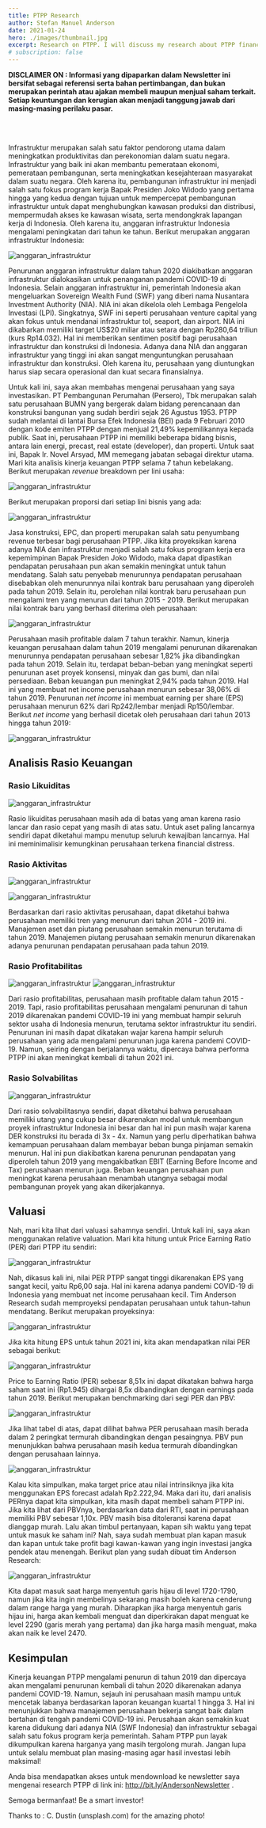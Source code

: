 ```yaml
---
title: PTPP Research
author: Stefan Manuel Anderson
date: 2021-01-24
hero: ./images/thumbnail.jpg
excerpt: Research on PTPP. I will discuss my research about PTPP financial performance for investment decision.
# subscription: false
---
```


**DISCLAIMER ON : Informasi yang dipaparkan dalam Newsletter ini bersifat sebagai referensi serta bahan pertimbangan, dan bukan merupakan perintah atau ajakan membeli maupun menjual saham terkait. Setiap keuntungan dan kerugian akan menjadi tanggung jawab dari masing-masing perilaku pasar.**

<br />

<br />


Infrastruktur merupakan salah satu faktor pendorong utama dalam meningkatkan produktivitas dan perekonomian dalam suatu negara. Infrastruktur yang baik ini akan membantu pemerataan ekonomi, pemerataan pembangunan, serta meningkatkan kesejahteraan masyarakat dalam suatu negara. Oleh karena itu, pembangunan infrastruktur ini menjadi salah satu fokus program kerja Bapak Presiden Joko Widodo yang pertama hingga yang kedua dengan tujuan untuk mempercepat pembangunan infrastruktur untuk dapat menghubungkan kawasan produksi dan distribusi, mempermudah akses ke kawasan wisata, serta mendongkrak lapangan kerja di Indonesia. Oleh karena itu, anggaran infrastruktur Indonesia mengalami peningkatan dari tahun ke tahun. Berikut merupakan anggaran infrastruktur Indonesia:



![anggaran_infrastruktur](./images/PTPP/Anggaran_Infrastruktur.png)

Penurunan anggaran infrastruktur dalam tahun 2020 diakibatkan anggaran infrastruktur dialokasikan untuk penanganan pandemi COVID-19 di Indonesia. Selain anggaran infrastruktur ini, pemerintah Indonesia akan mengeluarkan Sovereign Wealth Fund (SWF) yang diberi nama Nusantara Investment Authority (NIA). NIA ini akan dikelola oleh Lembaga Pengelola Investasi (LPI). Singkatnya, SWF ini seperti perusahaan venture capital yang akan fokus untuk mendanai infrastruktur tol, seaport, dan airport. NIA ini dikabarkan memiliki target US$20 miliar atau setara dengan Rp280,64 triliun (kurs Rp14.032). Hal ini memberikan sentimen positif bagi perusahaan infrastruktur dan konstruksi di Indonesia. Adanya dana NIA dan anggaran infrastruktur yang tinggi ini akan sangat menguntungkan perusahaan infrastruktur dan konstruksi. Oleh karena itu, perusahaan yang diuntungkan harus siap secara operasional dan kuat secara finansialnya.

Untuk kali ini, saya akan membahas mengenai perusahaan yang saya investasikan. PT Pembangunan Perumahan (Persero), Tbk merupakan salah satu perusahaan BUMN yang bergerak dalam bidang perencanaan dan konstruksi bangunan yang sudah berdiri sejak 26 Agustus 1953. PTPP sudah melantai di lantai Bursa Efek Indonesia (BEI) pada 9 Februari 2010 dengan kode emiten PTPP dengan menjual 21,49% kepemilikannya kepada publik. Saat ini, perusahaan PTPP ini memiliki beberapa bidang bisnis, antara lain energi, precast, real estate (developer), dan properti. Untuk saat ini, Bapak Ir. Novel Arsyad, MM memegang jabatan sebagai direktur utama. Mari kita analisis kinerja keuangan PTPP selama 7 tahun kebelakang. Berikut merupakan *revenue* breakdown per lini usaha:

![anggaran_infrastruktur](./images/PTPP/revenue_breakdown.png)

Berikut merupakan proporsi dari setiap lini bisnis yang ada:

![anggaran_infrastruktur](./images/PTPP/proporsi_rev.png)

Jasa konstruksi, EPC, dan properti merupakan salah satu penyumbang revenue terbesar bagi perusahaan PTPP. Jika kita proyeksikan karena adanya NIA dan infrastruktur menjadi salah satu fokus program kerja era kepemimpinan Bapak Presiden Joko Widodo, maka dapat dipastikan pendapatan perusahaan pun akan semakin meningkat untuk tahun mendatang. Salah satu penyebab menurunnya pendapatan perusahaan disebabkan oleh menurunnya nilai kontrak baru perusahaan yang diperoleh pada tahun 2019. Selain itu, perolehan nilai kontrak baru perusahaan pun mengalami tren yang menurun dari tahun 2015 - 2019. Berikut merupakan nilai kontrak baru yang berhasil diterima oleh perusahaan:

![anggaran_infrastruktur](./images/PTPP/nkb.png)

Perusahaan masih profitable dalam 7 tahun terakhir. Namun, kinerja keuangan perusahaan dalam tahun 2019 mengalami penurunan dikarenakan menurunnya pendapatan perusahaan sebesar 1,82% jika dibandingkan pada tahun 2019. Selain itu, terdapat beban-beban yang meningkat seperti penurunan aset proyek konsensi, minyak dan gas bumi, dan nilai persediaan. Beban keuangan pun meningkat 2,94% pada tahun 2019. Hal ini yang membuat net income perusahaan menurun sebesar 38,06% di tahun 2019. Penurunan *net income* ini membuat earning per share (EPS) perusahaan menurun 62% dari Rp242/lembar menjadi Rp150/lembar. Berikut *net income* yang berhasil dicetak oleh perusahaan dari tahun 2013 hingga tahun 2019:

![anggaran_infrastruktur](./images/PTPP/net_income.png)

## Analisis Rasio Keuangan

### Rasio Likuiditas

![anggaran_infrastruktur](./images/PTPP/Rasio/Likuiditas/Likuiditas.png)

Rasio likuiditas perusahaan masih ada di batas yang aman karena rasio lancar dan rasio cepat yang masih di atas satu. Untuk aset paling lancarnya sendiri dapat diketahui mampu menutup seluruh kewajiban lancarnya. Hal ini meminimalisir kemungkinan perusahaan terkena financial distress. 

### Rasio Aktivitas

![anggaran_infrastruktur](./images/PTPP/Rasio/Aktivitas/pp_pp.png)

![anggaran_infrastruktur](./images/PTPP/Rasio/Aktivitas/pp_rpt.png)

Berdasarkan dari rasio aktivitas perusahaan, dapat diketahui bahwa perusahaan memiliki tren yang menurun dari tahun 2014 - 2019 ini. Manajemen aset dan piutang perusahaan semakin menurun terutama di tahun 2019. Manajemen piutang perusahaan semakin menurun dikarenakan adanya penurunan pendapatan perusahaan pada tahun 2019.

### Rasio Profitabilitas

![anggaran_infrastruktur](./images/PTPP/Rasio/Profitabilitas/gpm_opm_npm.png)
![anggaran_infrastruktur](./images/PTPP/Rasio/Profitabilitas/roa_roe.png)

Dari rasio profitabilitas, perusahaan masih profitable dalam tahun 2015 - 2019. Tapi, rasio profitabilitas perusahaan mengalami penurunan di tahun 2019 dikarenakan pandemi COVID-19 ini yang membuat hampir seluruh sektor usaha di Indonesia menurun, terutama sektor infrastruktur itu sendiri. Penurunan ini masih dapat dikatakan wajar karena hampir seluruh perusahaan yang ada mengalami penurunan juga karena pandemi COVID-19. Namun, seiring dengan berjalannya waktu, dipercaya bahwa performa PTPP ini akan meningkat kembali di tahun 2021 ini.

### Rasio Solvabilitas

![anggaran_infrastruktur](./images/PTPP/Rasio/Solvabilitas/dar_der_tie.png)

Dari rasio solvabilitasnya sendiri, dapat diketahui bahwa perusahaan memiliki utang yang cukup besar dikarenakan modal untuk membangun proyek infrastruktur Indonesia ini besar dan hal ini pun masih wajar karena DER konstruksi itu berada di 3x - 4x. Namun yang perlu diperhatikan bahwa kemampuan perusahaan dalam membayar beban bunga pinjaman semakin menurun. Hal ini pun diakibatkan karena penurunan pendapatan yang diperoleh tahun 2019 yang mengakibatkan EBIT (Earning Before Income and Tax) perusahaan menurun juga. Beban keuangan perusahaan pun meningkat karena perusahaan menambah utangnya sebagai modal pembangunan proyek yang akan dikerjakannya.

## Valuasi

Nah, mari kita lihat dari valuasi sahamnya sendiri. Untuk kali ini, saya akan menggunakan relative valuation. Mari kita hitung untuk Price Earning Ratio (PER) dari PTPP itu sendiri:

![anggaran_infrastruktur](./images/PTPP/per.png)

Nah, dikasus kali ini, nilai PER PTPP sangat tinggi dikarenakan EPS yang sangat kecil, yaitu Rp6,00 saja. Hal ini karena adanya pandemi COVID-19 di Indonesia yang membuat net income perusahaan kecil. Tim Anderson Research sudah memproyeksi pendapatan perusahaan untuk tahun-tahun mendatang. Berikut merupakan proyeksinya:

![anggaran_infrastruktur](./images/PTPP/net_income_forecast.png)

Jika kita hitung EPS untuk tahun 2021 ini, kita akan mendapatkan nilai PER sebagai berikut:

![anggaran_infrastruktur](./images/PTPP/per_forecast_1.png)

Price to Earning Ratio (PER) sebesar 8,51x ini dapat dikatakan bahwa harga saham saat ini (Rp1.945) dihargai 8,5x dibandingkan dengan earnings pada tahun 2019. Berikut merupakan benchmarking dari segi PER dan PBV:

![anggaran_infrastruktur](./images/PTPP/per_pbv_b.png)

Jika lihat tabel di atas, dapat dilihat bahwa PER perusahaan masih berada dalam 2 peringkat termurah dibandingkan dengan pesaingnya. PBV pun menunjukkan bahwa perusahaan masih kedua termurah dibandingkan dengan perusahaan lainnya.

![anggaran_infrastruktur](./images/PTPP/Price.png)

Kalau kita simpulkan, maka target price atau nilai intrinsiknya jika kita menggunakan EPS forecast adalah Rp2.222,94. Maka dari itu, dari analisis PERnya dapat kita simpulkan, kita masih dapat membeli saham PTPP ini. Jika kita lihat dari PBVnya, berdasarkan data dari RTI, saat ini perusahaan memiliki PBV sebesar 1,10x. PBV masih bisa ditoleransi karena dapat dianggap murah. Lalu akan timbul pertanyaan, kapan sih waktu yang tepat untuk masuk ke saham ini? Nah, saya sudah membuat plan kapan masuk dan kapan untuk take profit bagi kawan-kawan yang ingin investasi jangka pendek atau menengah. Berikut plan yang sudah dibuat tim Anderson Research:

![anggaran_infrastruktur](./images/PTPP/trading_plan.png)

Kita dapat masuk saat harga menyentuh garis hijau di level 1720-1790, namun jika kita ingin membelinya sekarang masih boleh karena cenderung dalam range harga yang murah. Diharapkan jika harga menyentuh garis hijau ini, harga akan kembali menguat dan diperkirakan dapat menguat ke level 2290 (garis merah yang pertama) dan jika harga masih menguat, maka akan naik ke level 2470.


## Kesimpulan

Kinerja keuangan PTPP mengalami penurun di tahun 2019 dan dipercaya akan mengalami penurunan kembali di tahun 2020 dikarenakan adanya pandemi COVID-19. Namun, sejauh ini perusahaan masih mampu untuk mencetak labanya berdasarkan laporan keuangan kuartal 1 hingga 3. Hal ini menunjukkan bahwa manajemen perusahaan bekerja sangat baik dalam bertahan di tengah pandemi COVID-19 ini. Perusahaan akan semakin kuat karena didukung dari adanya NIA (SWF Indonesia) dan infrastruktur sebagai salah satu fokus program kerja pemerintah. Saham PTPP pun layak dikumpulkan karena harganya yang masih tergolong murah. Jangan lupa untuk selalu membuat plan masing-masing agar hasil investasi lebih maksimal!

Anda bisa mendapatkan akses untuk mendownload ke newsletter saya mengenai research PTPP di link ini: http://bit.ly/AndersonNewsletter .

Semoga bermanfaat! Be a smart investor!

Thanks to : C. Dustin (unsplash.com) for the amazing photo!